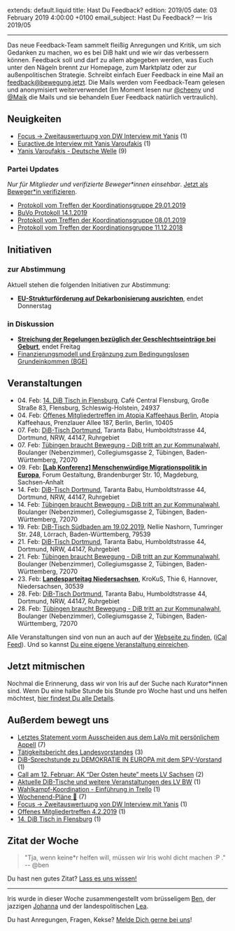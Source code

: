 
extends: default.liquid
title: Hast Du Feedback?
edition: 2019/05
date: 03 February 2019 4:00:00 +0100
email_subject: Hast Du Feedback? — Iris 2019/05

---


Das neue Feedback-Team sammelt fleißig Anregungen und Kritik, um sich Gedanken zu machen, wo es bei DiB hakt und wie wir das verbessern können. Feedback soll und darf zu allem abgegeben werden, was Euch unter den Nägeln brennt zur Homepage, zum Marktplatz oder zur außenpolitischen Strategie. Schreibt einfach Euer Feedback in eine Mail an feedback@bewegung.jetzt. Die Mails werden vom Feedback-Team gelesen und anonymisiert weiterverwendet (Im Moment lesen nur [@cheeny](https://marktplatz.bewegung.jetzt/u/cheeny) und [@Maik](https://marktplatz.bewegung.jetzt/u/llkruegro) die Mails und sie behandeln Euer Feedback natürlich vertraulich). 


## Neuigkeiten

 - [Focus -&gt; Zweitauswertuung von DW Interview mit Yanis](https://marktplatz.bewegung.jetzt/t/focus-zweitauswertuung-von-dw-interview-mit-yanis/27769) (1)
 - [Euractive.de Interview mit Yanis Varoufakis](https://marktplatz.bewegung.jetzt/t/euractive-de-interview-mit-yanis-varoufakis/27767) (1)
 - [Yanis Varoufakis - Deutsche Welle](https://marktplatz.bewegung.jetzt/t/yanis-varoufakis-deutsche-welle/27766) (9)

### Partei Updates

_Nur für Mitglieder und verifizierte Beweger\*innen einsehbar_. [Jetzt als Beweger\*in verifizieren](https://bewegung.jetzt/bewegerin-werden/).

 - [Protokoll vom Treffen der Koordinationsgruppe 29.01.2019](https://marktplatz.bewegung.jetzt/t/protokoll-vom-treffen-der-koordinationsgruppe-29-01-2019/27777)
 - [BuVo Protokoll 14.1.2019](https://marktplatz.bewegung.jetzt/t/buvo-protokoll-14-1-2019/27526)
 - [Protokoll vom Treffen der Koordinationsgruppe 08.01.2019](https://marktplatz.bewegung.jetzt/t/protokoll-vom-treffen-der-koordinationsgruppe-08-01-2019/27417)
 - [Protokoll vom Treffen der Koordinationsgruppe 11.12.2018](https://marktplatz.bewegung.jetzt/t/protokoll-vom-treffen-der-koordinationsgruppe-11-12-2018/27416)

## Initiativen

### zur Abstimmung
Aktuell stehen die folgenden Initiativen zur Abstimmung:

 - **[EU-Strukturförderung auf Dekarbonisierung ausrichten](https://abstimmen.bewegung.jetzt/initiative/209-eu-strukturforderung-auf-dekarbonisierung-ausrichten)**, endet Donnerstag

### in Diskussion
 - **[Streichung der Regelungen bezüglich der Geschlechtseinträge bei Geburt](https://abstimmen.bewegung.jetzt/initiative/211-streichung-der-regelungen-bezuglich-der-geschlechtseintrage-bei-geburt)**, endet Freitag
 - [Finanzierungsmodell und Ergänzung zum Bedingungslosen Grundeinkommen (BGE)](https://abstimmen.bewegung.jetzt/initiative/215-finanzierungsmodell-und-erganzung-zum-bedingungslosen-grundeinkommen-bge)


## Veranstaltungen

 - 04.&nbsp;Feb: [14. DiB Tisch in Flensburg](https://bewegung.jetzt/veranstaltungen/14-dib-tisch-in-flensburg/), Café Central Flensburg, Große Straße 83, Flensburg, Schleswig-Holstein, 24937
 - 04.&nbsp;Feb: [Offenes Mitgliedertreffen im Atopia Kaffeehaus Berlin](https://bewegung.jetzt/veranstaltungen/offenes-mitgliedertreffen-im-atopia-kaffeehaus-berlin/), Atopia Kaffeehaus, Prenzlauer Allee 187, Berlin, Berlin, 10405
 - 07.&nbsp;Feb: [DiB-Tisch Dortmund](https://bewegung.jetzt/veranstaltungen/dib-tisch-dortmund-2019-02-07/), Taranta Babu, Humboldtstrasse 44, Dortmund, NRW, 44147, Ruhrgebiet
 - 07.&nbsp;Feb: [Tübingen braucht Bewegung - DiB tritt an zur Kommunalwahl](https://bewegung.jetzt/veranstaltungen/tuebingen-braucht-bewegung-dib-tritt-an-zur-kommunalwahl-2019-02-07/), Boulanger (Nebenzimmer), Collegiumsgasse 2, Tübingen, Baden-Württemberg, 72070
 - 09.&nbsp;Feb: [**[Lab Konferenz] Menschenwürdige Migrationspolitik in Europa**](https://bewegung.jetzt/veranstaltungen/lab-konferenz-migration/), Forum Gestaltung, Brandenburger Str. 10, Magdeburg, Sachsen-Anhalt
 - 14.&nbsp;Feb: [DiB-Tisch Dortmund](https://bewegung.jetzt/veranstaltungen/dib-tisch-dortmund-2019-02-14/), Taranta Babu, Humboldtstrasse 44, Dortmund, NRW, 44147, Ruhrgebiet
 - 14.&nbsp;Feb: [Tübingen braucht Bewegung - DiB tritt an zur Kommunalwahl](https://bewegung.jetzt/veranstaltungen/tuebingen-braucht-bewegung-dib-tritt-an-zur-kommunalwahl-2019-02-14/), Boulanger (Nebenzimmer), Collegiumsgasse 2, Tübingen, Baden-Württemberg, 72070
 - 19.&nbsp;Feb: [DiB-Tisch Südbaden am 19.02.2019](https://bewegung.jetzt/veranstaltungen/dib-tisch-suedbaden-am-19-02-2019/), Nellie Nashorn, Tumringer Str. 248, Lörrach, Baden-Württemberg, 79539
 - 21.&nbsp;Feb: [DiB-Tisch Dortmund](https://bewegung.jetzt/veranstaltungen/dib-tisch-dortmund-2019-02-21/), Taranta Babu, Humboldtstrasse 44, Dortmund, NRW, 44147, Ruhrgebiet
 - 21.&nbsp;Feb: [Tübingen braucht Bewegung - DiB tritt an zur Kommunalwahl](https://bewegung.jetzt/veranstaltungen/tuebingen-braucht-bewegung-dib-tritt-an-zur-kommunalwahl-2019-02-21/), Boulanger (Nebenzimmer), Collegiumsgasse 2, Tübingen, Baden-Württemberg, 72070
 - 23.&nbsp;Feb: [**Landesparteitag Niedersachsen**](https://bewegung.jetzt/veranstaltungen/landesparteitag-niedersachsen/), KroKuS, Thie 6, Hannover, Niedersachsen, 30539
 - 28.&nbsp;Feb: [DiB-Tisch Dortmund](https://bewegung.jetzt/veranstaltungen/dib-tisch-dortmund-2019-02-28/), Taranta Babu, Humboldtstrasse 44, Dortmund, NRW, 44147, Ruhrgebiet
 - 28.&nbsp;Feb: [Tübingen braucht Bewegung - DiB tritt an zur Kommunalwahl](https://bewegung.jetzt/veranstaltungen/tuebingen-braucht-bewegung-dib-tritt-an-zur-kommunalwahl-2019-02-28/), Boulanger (Nebenzimmer), Collegiumsgasse 2, Tübingen, Baden-Württemberg, 72070


Alle Veranstaltungen sind von nun an auch auf der [Webseite zu finden](https://bewegung.jetzt/veranstaltungen/), ([iCal Feed](https://bewegung.jetzt/?ical=1)). Und so kannst [Du eine eigene Veranstaltung einreichen](https://marktplatz.bewegung.jetzt/t/eine-veranstaltung-auf-der-webseite-einreichen/21379).

## Jetzt mitmischen

Nochmal die Erinnerung, dass wir von Iris auf der Suche nach Kurator\*innen sind. Wenn Du eine halbe Stunde bis Stunde pro Woche hast und uns helfen möchtest, [hier findest Du alle Details](https://marktplatz.bewegung.jetzt/t/deine-unterstuetzung-fuer-unseren-woechentlichen-ueberblick-iris/27694/2).

## Außerdem bewegt uns

 - [Letztes Statement vorm Ausscheiden aus dem LaVo mit persönlichem Appell](https://marktplatz.bewegung.jetzt/t/letztes-statement-vorm-ausscheiden-aus-dem-lavo-mit-persoenlichem-appell/27709) (7)
 - [Tätigkeitsbericht des Landesvorstandes](https://marktplatz.bewegung.jetzt/t/taetigkeitsbericht-des-landesvorstandes/27697) (3)
 - [DiB-Sprechstunde zu DEMOKRATIE IN EUROPA mit dem SPV-Vorstand](https://marktplatz.bewegung.jetzt/t/dib-sprechstunde-zu-demokratie-in-europa-mit-dem-spv-vorstand/27730) (1)
 - [Call am 12. Februar: AK &ldquo;Der Osten heute&rdquo; meets LV Sachsen](https://marktplatz.bewegung.jetzt/t/call-am-12-februar-ak-der-osten-heute-meets-lv-sachsen/27689) (2)
 - [Aktuelle DiB-Tische und weitere Veranstaltungen des LV BW](https://marktplatz.bewegung.jetzt/t/aktuelle-dib-tische-und-weitere-veranstaltungen-des-lv-bw/27719) (1)
 - [Wahlkampf-Koordination - Einführung in Trello](https://marktplatz.bewegung.jetzt/t/wahlkampf-koordination-einfuehrung-in-trello/27781) (1)
 - [Wochenend-Pläne :metal:](https://marktplatz.bewegung.jetzt/t/wochenend-plaene/27758) (7)
 - [Focus -&gt; Zweitauswertuung von DW Interview mit Yanis](https://marktplatz.bewegung.jetzt/t/focus-zweitauswertuung-von-dw-interview-mit-yanis/27769) (1)
 - [Offenes Mitgliedertreffen 4.2.2019](https://marktplatz.bewegung.jetzt/t/offenes-mitgliedertreffen-4-2-2019/27772) (1)
 - [14. DiB Tisch in Flensburg](https://marktplatz.bewegung.jetzt/t/14-dib-tisch-in-flensburg/27764) (1)


## Zitat der Woche

> "Tja, wenn keine\*r helfen will, müssen wir Iris wohl dicht machen :P ." -- @ben

Du hast nen gutes Zitat? [Lass es uns wissen!](https://marktplatz.bewegung.jetzt/t/lustige-dib-zitate/10175)


---

Iris wurde in dieser Woche zusammengestellt vom brüsseligem [Ben](https://marktplatz.bewegung.jetzt/u/Ben/), der jazzigen [Johanna](https://marktplatz.bewegung.jetzt/u/Johanna/) und der landespolitischen [Lea](https://marktplatz.bewegung.jetzt/u/Leia/).

Du hast Anregungen, Fragen, Kekse? [Melde Dich gerne bei uns](https://marktplatz.bewegung.jetzt/t/neu-iris-die-woechtliche-zusammenfasssung-zum-sonntagsbrunch/10990)!

